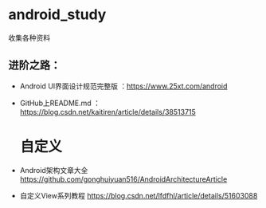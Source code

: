 # android_study
收集各种资料

## 进阶之路：

* Android UI界面设计规范完整版 ：https://www.25xt.com/android
* GitHub上README.md ：https://blog.csdn.net/kaitiren/article/details/38513715

  # 自定义
  
* Android架构文章大全 https://github.com/gonghuiyuan516/AndroidArchitectureArticle
* 自定义View系列教程 https://blog.csdn.net/lfdfhl/article/details/51603088



